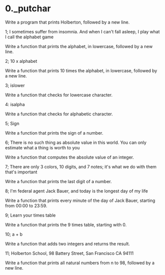 # 0._putchar

Write a program that prints Holberton, followed by a new line.

 1; I sometimes suffer from insomnia. And when I can't fall asleep, I play what I call the alphabet game

Write a function that prints the alphabet, in lowercase, followed by a new line.

 2; 10 x alphabet

Write a function that prints 10 times the alphabet, in lowercase, followed by a new line.

 3; islower

Write a function that checks for lowercase character.

 4: isalpha

Write a function that checks for alphabetic character.

 5; Sign

Write a function that prints the sign of a number.

 6; There is no such thing as absolute value in this world. You can only estimate what a thing is worth to you

Write a function that computes the absolute value of an integer.

 7; There are only 3 colors, 10 digits, and 7 notes; it's what we do with them that's important

Write a function that prints the last digit of a number.

 8; I'm federal agent Jack Bauer, and today is the longest day of my life

Write a function that prints every minute of the day of Jack Bauer, starting from 00:00 to 23:59.

 9; Learn your times table

Write a function that prints the 9 times table, starting with 0.

 10; a + b

Write a function that adds two integers and returns the result.

 11; Holberton School, 98 Battery Street, San Francisco CA 94111

Write a function that prints all natural numbers from n to 98, followed by a new line.
